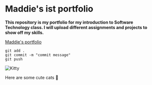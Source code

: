 # Maddie's ist portfolio

**This repository is my portfolio for my introduction to Software Technology class. I will upload different assignments and projects to show off my skills.**

[Maddie's portfolio](https://github.com/SnookyMads/ist-portfolio-Maddie)

```
git add .
git commit -m "commit message"
git push
```

![Kitty](https://images.ctfassets.net/ub3bwfd53mwy/5zi8myLobtihb1cWl3tj8L/45a40e66765f26beddf7eeee29f74723/6_Image.jpg?w=750)

Here are some cute cats :hand_over_mouth:
